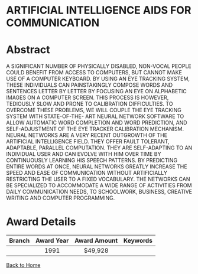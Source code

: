 
ARTIFICIAL INTELLIGENCE AIDS FOR COMMUNICATION
==============================================

# Abstract


A SIGNIFICANT NUMBER OF PHYSICALLY DISABLED, NON-VOCAL PEOPLE COULD BENEFIT FROM ACCESS TO COMPUTERS, BUT CANNOT MAKE USE OF A COMPUTER KEYBOARD. BY USING AN EYE TRACKING SYSTEM, THESE INDIVIDUALS CAN PAINSTAKINGLY COMPOSE WORDS AND SENTENCES LETTER BY LETTER BY FOCUSING AN EYE ON ALPHABETIC IMAGES ON A COMPUTER SCREEN. THIS PROCESS IS HOWEVER, TEDIOUSLY SLOW AND PRONE TO CALIBRATION DIFFICULTIES. TO OVERCOME THESE PROBLEMS, WE WILL COUPLE THE EYE TRACKING SYSTEM WITH STATE-OF-THE- ART NEURAL NETWORK SOFTWARE TO ALLOW AUTOMATIC WORD COMPLETION AND WORD PREDICTION, AND SELF-ADJUSTMENT OF THE EYE TRACKER CALIBRATION MECHANISM. NEURAL NETWORKS ARE A VERY RECENT OUTGROWTH OF THE ARTIFICIAL INTELLIGENCE FIELD. THEY OFFER FAULT TOLERANT, ADAPTABLE, PARALLEL COMPUTATION. THEY ARE SELF-ADAPTING TO AN INDIVIDUAL USER AND CAN EVOLVE WITH HIM OVER TIME BY CONTINUOUSLY LEARNING HIS SPEECH PATTERNS. BY PREDICTING ENTIRE WORDS AT ONCE, NEURAL NETWORKS GREATLY INCREASE THE SPEED AND EASE OF COMMUNICATION WITHOUT ARTIFICIALLY RESTRICTING THE USER TO A FIXED VOCABULARY. THE NETWORKS CAN BE SPECIALIZED TO ACCOMMODATE A WIDE RANGE OF ACTIVITIES FROM DAILY COMMUNICATION NEEDS, TO SCHOOLWORK, BUSINESS, CREATIVE WRITING AND COMPUTER PROGRAMMING.  

# Award Details

|Branch|Award Year|Award Amount|Keywords|
| :---: | :---: | :---: | :---: |
||1991|$49,928||
  
  


[Back to Home](https://github.com/chrischow/dod_sbir_awards/JT/#274)